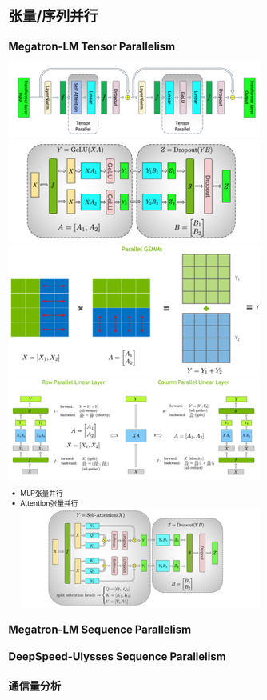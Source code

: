 
# 张量/序列并行

## Megatron-LM Tensor Parallelism

![alt text](../img/推理优化/image-1.png)
![alt text](../img/推理优化/image-2.png)
![alt text](../img/推理优化/image-3.png)
![alt text](../img/推理优化/image-4.png)

* MLP张量并行
* Attention张量并行
![alt text](../img/推理优化/image-5.png)

## Megatron-LM Sequence Parallelism




## DeepSpeed-Ulysses Sequence Parallelism



## 通信量分析






